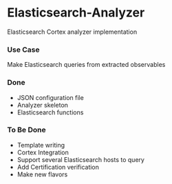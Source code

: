 # Elasticsearch-Analyzer
Elasticsearch Cortex analyzer implementation

### Use Case

Make Elasticsearch queries from extracted observables

### Done
* JSON configuration file
* Analyzer skeleton
* Elasticsearch functions

### To Be Done
* Template writing
* Cortex Integration
* Support several Elasticsearch hosts to query
* Add Certification verification
* Make new flavors